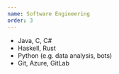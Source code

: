 ```yaml
---
name: Software Engineering
order: 3
---
```

- Java, C, C#
- Haskell, Rust
- Python (e.g. data analysis, bots)
- Git, Azure, GitLab
